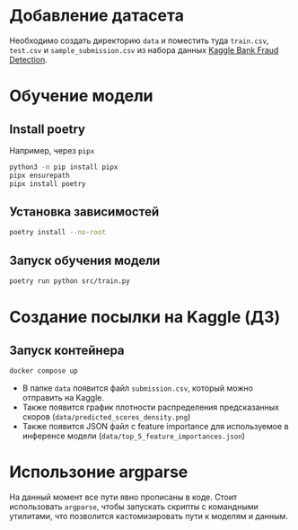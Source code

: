 # Добавление датасета

Необходимо создать директорию `data` и поместить туда `train.csv`, `test.csv` и `sample_submission.csv` из набора данных [Kaggle Bank Fraud Detection](https://www.kaggle.com/competitions/teta-ml-1-2025/).


# Обучение модели

## Install poetry

Например, через `pipx`
```bash
python3 -m pip install pipx
pipx ensurepath
pipx install poetry
```

## Установка зависимостей

```bash 
poetry install --no-root
```

## Запуск обучения модели

```bash
poetry run python src/train.py
```

# Создание посылки на Kaggle (ДЗ)

## Запуск контейнера

```bash
docker compose up
```

- В папке `data` появится файл `submission.csv`, который можно отправить на Kaggle.
- Также появится график плотности распределения предсказанных скоров (`data/predicted_scores_density.png`)
- Также появится JSON файл с feature importance для используемое в инференсе модели (`data/top_5_feature_importances.json`)


# Использоние argparse

На данный момент все пути явно прописаны в коде. Стоит использовать `argparse`, чтобы запускать скрипты с командными утилитами, что позволится кастомизировать пути к моделям и данным.
